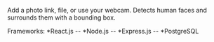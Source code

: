 Add a photo link, file, or use your webcam. Detects human faces and surrounds them with a bounding box.

Frameworks: 
*React.js --
*Node.js --
*Express.js --
*PostgreSQL
